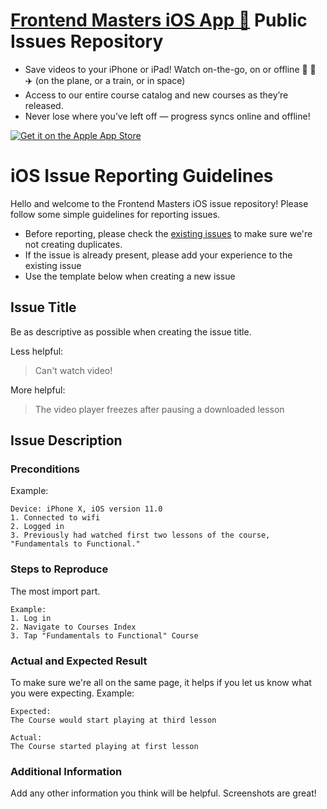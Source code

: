 # [Frontend Masters iOS App 📲](https://itunes.apple.com/us/app/frontend-masters/id1383780486?ls=1&mt=8) Public Issues Repository

- Save videos to your iPhone or iPad! Watch on-the-go, on or offline 📲 🚂 ✈️ (on the plane, or a train, or in space)
- Access to our entire course catalog and new courses as they’re released.
- Never lose where you’ve left off — progress syncs online and offline!

[![Get it on the Apple App Store](https://developer.apple.com/app-store/marketing/guidelines/images/badge-example-preferred.png)](https://itunes.apple.com/us/app/frontend-masters/id1383780486?ls=1&mt=8)

# iOS Issue Reporting Guidelines

Hello and welcome to the Frontend Masters iOS issue repository! Please follow some simple guidelines for reporting issues.

* Before reporting, please check the [existing issues](https://github.com/FrontendMasters/ios-issues/issues) to make sure we're not creating duplicates.
* If the issue is already present, please add your experience to the existing issue
* Use the template below when creating a new issue

## Issue Title
Be as descriptive as possible when creating the issue title.

Less helpful:
> Can't watch video!

More helpful:
> The video player freezes after pausing a downloaded lesson

## Issue Description
### Preconditions
Example:
```
Device: iPhone X, iOS version 11.0
1. Connected to wifi
2. Logged in
3. Previously had watched first two lessons of the course, "Fundamentals to Functional."
```
### Steps to Reproduce
The most import part.
```
Example:
1. Log in
2. Navigate to Courses Index
3. Tap "Fundamentals to Functional" Course
```
### Actual and Expected Result
To make sure we're all on the same page, it helps if you let us know what you were expecting.
Example:
```
Expected:
The Course would start playing at third lesson

Actual:
The Course started playing at first lesson
```
### Additional Information
Add any other information you think will be helpful. Screenshots are great!
